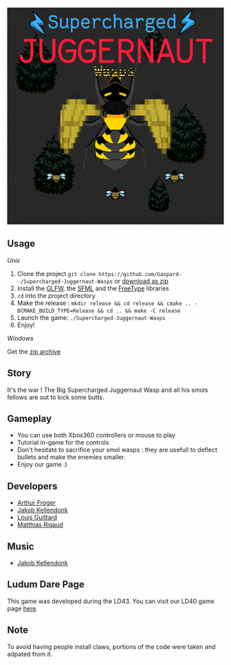 ![img](https://raw.githubusercontent.com/Gaspard--/Supercharged-Juggernaut-Wasps/master/resources/Jacket.png)

## Usage

*Unix*

1. Clone the project `git clone https://github.com/Gaspard--/Supercharged-Juggernaut-Wasps` or [download as zip](https://github.com/Gaspard--/Supercharged-Juggernaut-Wasps/archive/master.zip)
2. Install the [GLFW](http://www.glfw.org/), the [SFML](https://www.sfml-dev.org/) and the [FreeType](https://www.freetype.org/) libraries
3. `cd` into the project directory
4. Make the release : `mkdir release && cd release && cmake .. -DCMAKE_BUILD_TYPE=Release && cd .. && make -C release`
5. Launch the game: `./Supercharged-Juggernaut-Wasps`
6. Enjoy!

*Windows*

Get the [zip archive](https://github.com/Gaspard--/Supercharged-Juggernaut-Wasps/releases/download/v1.0/Supercharged-Juggernaut-Wasps.zip)

## Story

It's the war ! The Big Supercharged Juggernaut Wasp and all his smols fellows are out to kick some butts.

## Gameplay

* You can use both Xbox360 controllers or mouse to play
* Tutorial in-game for the controls
* Don't hesitate to sacrifice your smol wasps : they are usefull to deflect bullets and make the enemies smaller.
* Enjoy our game :)

## Developers
* [Arthur Froger](https://github.com/Litige)
* [Jakob Kellendonk](https://github.com/Gaspard--)
* [Louis Guittard](https://github.com/TheSheepKing)
* [Matthias Rigaud](https://github.com/matthiasrigaud)

## Music
* [Jakob Kellendonk](https://soundcloud.com/gaspard-4/wasp-in-the-frost-fade-out)

## Ludum Dare Page

This game was developed during the LD43.
You can visit our LD40 game page [here](https://ldjam.com/events/ludum-dare/43/supercharged-juggernaut-wasps).

## Note

To avoid having people install claws, portions of the code were taken and adpated from it.
